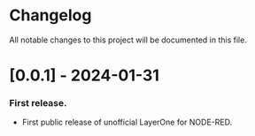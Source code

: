 # Changelog

All notable changes to this project will be documented in this file.

# [0.0.1] - 2024-01-31

### First release.

- First public release of unofficial LayerOne for NODE-RED.
